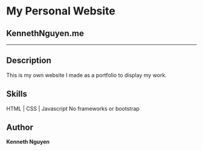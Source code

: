 # My Personal Website

## KennethNguyen.me

---

## Description

This is my own website I made as a portfolio to display my work.

## Skills

HTML | CSS | Javascript
No frameworks or bootstrap

## Author

**Kenneth Nguyen**
